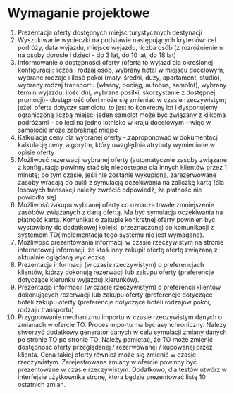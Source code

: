 # Wymaganie projektowe
1. Prezentacja oferty dostępnych miejsc turystycznych destynacji
2. Wyszukiwanie wycieczki na podstawie następujących kryteriów: cel podróży, data wyjazdu, miejsce wyjazdu, liczba osób (z rozróżnieniem na osoby dorosłe i dzieci - do 3 lat, do 10 lat, do 18 lat)
3. Informowanie o dostępności oferty (oferta to wyjazd dla określonej konfiguracji: liczba i rodzaj osób, wybrany hotel w miejscu docelowym, wybrane rodzaje i ilość pokoi (mały, średni, duży, apartament, studio), wybrany rodzaj transportu (własny, pociąg, autobus, samolot), wybrany termin wyjazdu, ilość dni, wybrane posiłki, skorzystanie z dostępnej promocji)- dostępność ofert może się zmieniać w czasie rzeczywistym; jeżeli oferta dotyczy samolotu, to jest to konkretny lot i dysponujemy ograniczoną liczbą miejsc; jeden samolot może być związany z kilkoma podróżami – bo leci na jedno lotnisko w kraju docelowym – więc w samolocie może zabraknąć miejsc
4. Kalkulacja ceny dla wybranej oferty -.zaproponować w dokumentacji kalkulację ceny, algorytm, który uwzględnia atrybuty wymienione w opisie oferty
5. Możliwość rezerwacji wybranej oferty (automatycznie zasoby związane z konfiguracją powinny stać się niedostępne dla innych klientów przez 1 minutę; po tym czasie, jeśli nie zostanie wykupiona, zarezerwowane zasoby wracają do puli) z symulacją oczekiwania na zaliczkę kartą (dla losowych transakcji należy zwrócić odpowiedź, że płatność nie powiodła się)
6. Możliwość zakupu wybranej oferty co oznacza trwałe zmniejszenie zasobów związanych z daną ofertą. Ma być symulacja oczekiwania na płatność kartą. Komunikat o zakupie konkretnej oferty powinien być wystawiony do dodatkowej kolejki, przeznaczonej do komunikacji z systemem TO(implementacja tego systemu nie jest wymagana).
7. Możliwość prezentowania informacji w czasie rzeczywistym na stronie internetowej informacji, że ktoś inny zakupił ofertę ofertę związaną z aktualnie oglądaną wycieczką.
8. Prezentacja informacji (w czasie rzeczywistym) o preferencjach klientów, którzy dokonują rezerwacji lub zakupu oferty (preferencje dotyczące kierunku wyjazdu).kierunków).
9. Prezentacja informacji (w czasie rzeczywistym) o preferencji klientów dokonujących rezerwacji lub zakupu oferty (preferencje dotyczące hoteli zakupu oferty (preferencje dotyczące hoteli rodzajów pokoi, rodzaju transportu)
10. Przygotowanie mechanizmu importu w czasie rzeczywistym danych o zmianach w ofercie TO. Proces importu ma być asynchroniczny. Należy stworzyć dodatkowy generator danych w celu symulacji zmiany danych po stronie TO po stronie TO. Należy pamiętać, że TO może zmienić dostępność oferty przeglądanej / rezerwowanej / kupowanej przez klienta. Cena takiej oferty również może się zmienić w czasie rzeczywistym. Zarejestrowane zmiany w ofercie powinny być prezentowane w czasie rzeczywistym. Dodatkowo, dla testów utwórz w interfejsie użytkownika stronę, która będzie prezentować listę 10 ostatnich zmian.

